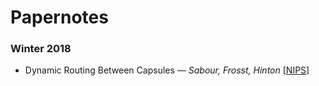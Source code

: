 # Papernotes


### Winter 2018
* Dynamic Routing Between Capsules &mdash; *Sabour, Frosst, Hinton* [[NIPS](http://papers.nips.cc/paper/6975-dynamic-routing-between-capsules)]
